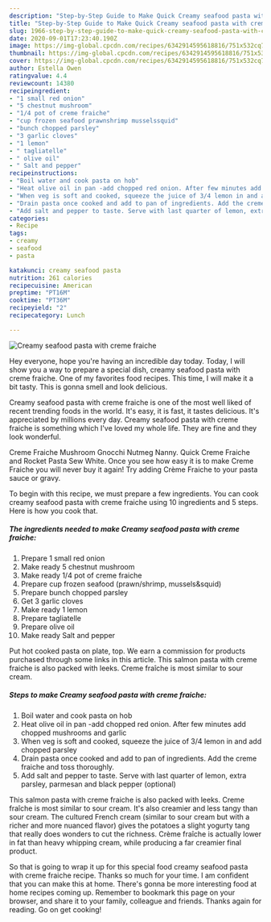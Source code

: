 ```yaml
---
description: "Step-by-Step Guide to Make Quick Creamy seafood pasta with creme fraiche"
title: "Step-by-Step Guide to Make Quick Creamy seafood pasta with creme fraiche"
slug: 1966-step-by-step-guide-to-make-quick-creamy-seafood-pasta-with-creme-fraiche
date: 2020-09-01T17:23:40.190Z
image: https://img-global.cpcdn.com/recipes/6342914595618816/751x532cq70/creamy-seafood-pasta-with-creme-fraiche-recipe-main-photo.jpg
thumbnail: https://img-global.cpcdn.com/recipes/6342914595618816/751x532cq70/creamy-seafood-pasta-with-creme-fraiche-recipe-main-photo.jpg
cover: https://img-global.cpcdn.com/recipes/6342914595618816/751x532cq70/creamy-seafood-pasta-with-creme-fraiche-recipe-main-photo.jpg
author: Estella Owen
ratingvalue: 4.4
reviewcount: 14380
recipeingredient:
- "1 small red onion"
- "5 chestnut mushroom"
- "1/4 pot of creme fraiche"
- "cup frozen seafood prawnshrimp musselssquid"
- "bunch chopped parsley"
- "3 garlic cloves"
- "1 lemon"
- " tagliatelle"
- " olive oil"
- " Salt and pepper"
recipeinstructions:
- "Boil water and cook pasta on hob"
- "Heat olive oil in pan -add chopped red onion. After few minutes add chopped mushrooms and garlic"
- "When veg is soft and cooked, squeeze the juice of 3/4 lemon in and add chopped parsley"
- "Drain pasta once cooked and add to pan of ingredients. Add the creme fraiche and toss thoroughly."
- "Add salt and pepper to taste. Serve with last quarter of lemon, extra parsley, parmesan and black pepper (optional)"
categories:
- Recipe
tags:
- creamy
- seafood
- pasta

katakunci: creamy seafood pasta 
nutrition: 261 calories
recipecuisine: American
preptime: "PT16M"
cooktime: "PT36M"
recipeyield: "2"
recipecategory: Lunch

---
```



![Creamy seafood pasta with creme fraiche](https://img-global.cpcdn.com/recipes/6342914595618816/751x532cq70/creamy-seafood-pasta-with-creme-fraiche-recipe-main-photo.jpg)

Hey everyone, hope you're having an incredible day today. Today, I will show you a way to prepare a special dish, creamy seafood pasta with creme fraiche. One of my favorites food recipes. This time, I will make it a bit tasty. This is gonna smell and look delicious.

Creamy seafood pasta with creme fraiche is one of the most well liked of recent trending foods in the world. It's easy, it is fast, it tastes delicious. It's appreciated by millions every day. Creamy seafood pasta with creme fraiche is something which I've loved my whole life. They are fine and they look wonderful.

Creme Fraiche Mushroom Gnocchi Nutmeg Nanny. Quick Creme Fraiche and Rocket Pasta Sew White. Once you see how easy it is to make Creme Fraiche you will never buy it again! Try adding Crème Fraiche to your pasta sauce or gravy.


To begin with this recipe, we must prepare a few ingredients. You can cook creamy seafood pasta with creme fraiche using 10 ingredients and 5 steps. Here is how you cook that.

<!--inarticleads1-->

##### The ingredients needed to make Creamy seafood pasta with creme fraiche:

1. Prepare 1 small red onion
1. Make ready 5 chestnut mushroom
1. Make ready 1/4 pot of creme fraiche
1. Prepare cup frozen seafood (prawn/shrimp, mussels&amp;squid)
1. Prepare bunch chopped parsley
1. Get 3 garlic cloves
1. Make ready 1 lemon
1. Prepare  tagliatelle
1. Prepare  olive oil
1. Make ready  Salt and pepper


Put hot cooked pasta on plate, top. We earn a commission for products purchased through some links in this article. This salmon pasta with creme fraiche is also packed with leeks. Creme fraîche is most similar to sour cream. 

<!--inarticleads2-->

##### Steps to make Creamy seafood pasta with creme fraiche:

1. Boil water and cook pasta on hob
1. Heat olive oil in pan -add chopped red onion. After few minutes add chopped mushrooms and garlic
1. When veg is soft and cooked, squeeze the juice of 3/4 lemon in and add chopped parsley
1. Drain pasta once cooked and add to pan of ingredients. Add the creme fraiche and toss thoroughly.
1. Add salt and pepper to taste. Serve with last quarter of lemon, extra parsley, parmesan and black pepper (optional)


This salmon pasta with creme fraiche is also packed with leeks. Creme fraîche is most similar to sour cream. It&#39;s also creamier and less tangy than sour cream. The cultured French cream (similar to sour cream but with a richer and more nuanced flavor) gives the potatoes a slight yogurty tang that really does wonders to cut the richness. Crème fraîche is actually lower in fat than heavy whipping cream, while producing a far creamier final product. 

So that is going to wrap it up for this special food creamy seafood pasta with creme fraiche recipe. Thanks so much for your time. I am confident that you can make this at home. There's gonna be more interesting food at home recipes coming up. Remember to bookmark this page on your browser, and share it to your family, colleague and friends. Thanks again for reading. Go on get cooking!
